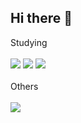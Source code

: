 ## Hi there 👋

<!--
**Jeong-dap/Jeong-dap** is a ✨ _special_ ✨ repository because its `README.md` (this file) appears on your GitHub profile.

Here are some ideas to get you started:

- 🔭 I’m currently working on ...
- 🌱 I’m currently learning Chungbuk Univ
- 👯 I’m looking to collaborate on ...
- 🤔 I’m looking for help with ...
- 💬 Ask me about ...
- 📫 How to reach me: ...
- 😄 Pronouns: ...
- ⚡ Fun fact: ...
-->
Studying
<br>
<br>
<img src="https://img.shields.io/badge/java-DD0700?style=for-the-badge"> <img src="https://img.shields.io/badge/C-FECC00?style=for-the-badge"> <img src="https://img.shields.io/badge/C++-02A9FF?style=for-the-badge">
<br>
<br>
Others
<br>
<br>
<img src="https://img.shields.io/badge/Python-3776AB?style=for-the-badge">
